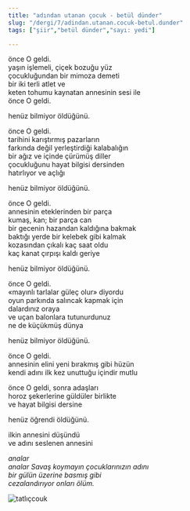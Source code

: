 ```yaml
---
title: "adından utanan çocuk - betül dünder"
slug: "/dergi/7/adindan.utanan.cocuk-betul.dunder"
tags: ["şiir","betül dünder","sayı: yedi"]

---
```

önce O geldi.    
yaşın işlemeli, çiçek bozuğu yüz  
çocukluğundan bir mimoza demeti  
bir iki terli atlet ve  
keten tohumu kaynatan annesinin sesi ile  
önce O geldi.

henüz bilmiyor öldüğünü.

önce O geldi.  
tarihini karıştırmış pazarların  
farkında değil yerleştirdiği kalabalığın  
bir ağız ve içinde çürümüş diller  
çocukluğunu hayat bilgisi dersinden  
hatırlıyor ve açlığı

henüz bilmiyor öldüğünü.

önce O geldi.  
annesinin eteklerinden bir parça  
kumaş, kan; bir parça can  
bir gecenin hazandan kaldığına bakmak  
baktığı yerde bir kelebek gibi kalmak  
kozasından çıkalı kaç saat oldu  
kaç kanat çırpışı kaldı geriye

henüz bilmiyor öldüğünü.

önce O geldi.  
«mayınlı tarlalar güleç olur» diyordu  
oyun parkında salıncak kapmak için  
dalardınız oraya  
ve uçan balonlara tutunurdunuz  
ne de küçükmüş dünya

henüz bilmiyor öldüğünü.

önce O geldi.  
annesinin elini yeni bırakmış gibi hüzün  
kendi adını ilk kez unuttuğu içindir mutlu

önce O geldi, sonra adaşları  
horoz şekerlerine güldüler birlikte  
ve hayat bilgisi dersine

henüz öğrendi öldüğünü.

ilkin annesini düşündü  
ve adını seslenen annesini

*analar  
analar Savaş koymayın çocuklarınızın adını  
bir gülün üzerine basmış gibi  
cezalandırıyor onları ölüm.*




![tatlıçcouk](/img/ky07_30_tayfunisildar.jpg)